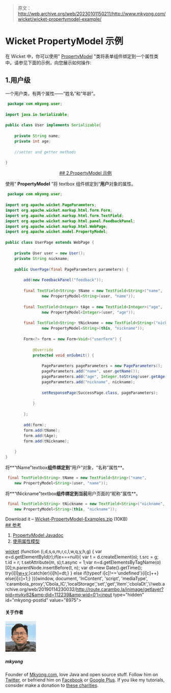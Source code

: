 > 原文：<http://web.archive.org/web/20230101150211/http://www.mkyong.com/wicket/wicket-propertymodel-example/>

# Wicket PropertyModel 示例

在 Wicket 中，你可以使用" [PropertyModel](http://web.archive.org/web/20190114230032/http://wicket.apache.org/apidocs/1.4/org/apache/wicket/model/PropertyModel.html) "类将表单组件绑定到一个属性类中。请参见下面的示例，向您展示如何操作:

## 1.用户级

一个用户类，有两个属性——“姓名”和“年龄”。

```java
 package com.mkyong.user;

import java.io.Serializable;

public class User implements Serializable{

	private String name;
	private int age;

	//setter and getter methods

} 
```

 <ins class="adsbygoogle" style="display:block; text-align:center;" data-ad-format="fluid" data-ad-layout="in-article" data-ad-client="ca-pub-2836379775501347" data-ad-slot="6894224149">## 2.PropertyModel 示例

使用“ **PropertyModel** ”将 textbox 组件绑定到“**用户**对象的属性。

```java
 package com.mkyong.user;

import org.apache.wicket.PageParameters;
import org.apache.wicket.markup.html.form.Form;
import org.apache.wicket.markup.html.form.TextField;
import org.apache.wicket.markup.html.panel.FeedbackPanel;
import org.apache.wicket.markup.html.WebPage;
import org.apache.wicket.model.PropertyModel;

public class UserPage extends WebPage {

	private User user = new User();
	private String nickname;

	public UserPage(final PageParameters parameters) {

		add(new FeedbackPanel("feedback"));

		final TextField<String> tName = new TextField<String>("name",
				new PropertyModel<String>(user, "name"));

		final TextField<Integer> tAge = new TextField<Integer>("age",
				new PropertyModel<Integer>(user, "age"));

		final TextField<String> tNickname = new TextField<String>("nickname",
				new PropertyModel<String>(this, "nickname"));

		Form<?> form = new Form<Void>("userForm") {

			@Override
			protected void onSubmit() {

				PageParameters pageParameters = new PageParameters();
				pageParameters.add("name", user.getName());
				pageParameters.add("age", Integer.toString(user.getAge()));
				pageParameters.add("nickname", nickname);

				setResponsePage(SuccessPage.class, pageParameters);

			}

		};

		add(form);
		form.add(tName);
		form.add(tAge);
		form.add(tNickname);

	}
} 
```

将**“tName”textbox**组件绑定到**“用户”对象，“名称”属性**。

```java
 final TextField<String> tName = new TextField<String>("name",
	new PropertyModel<String>(user, "name")); 
```

将**“tNickname”textbox**组件绑定到当前**用户页面的“昵称”属性**。

```java
 final TextField<String> tNickname = new TextField<String>("nickname",
	new PropertyModel<String>(this, "nickname")); 
```

Download it – [Wicket-PropertyModel-Examples.zip](http://web.archive.org/web/20190114230032/http://www.mkyong.com/wp-content/uploads/2011/05/Wicket-PropertyModel-Examples.zip) (10KB) <ins class="adsbygoogle" style="display:block" data-ad-client="ca-pub-2836379775501347" data-ad-slot="8821506761" data-ad-format="auto" data-ad-region="mkyongregion">## 参考

1.  [PropertyModel Javadoc](http://web.archive.org/web/20190114230032/http://wicket.apache.org/apidocs/1.4/org/apache/wicket/model/PropertyModel.html)
2.  [使用属性模型](http://web.archive.org/web/20190114230032/https://cwiki.apache.org/WICKET/working-with-wicket-models.html#WorkingwithWicketmodels-PropertyModels)

[wicket](http://web.archive.org/web/20190114230032/http://www.mkyong.com/tag/wicket/)</ins></ins>![](img/c4bc2e1f273285e33d10991bf08bbcdf.png) (function (i,d,s,o,m,r,c,l,w,q,y,h,g) { var e=d.getElementById(r);if(e===null){ var t = d.createElement(o); t.src = g; t.id = r; t.setAttribute(m, s);t.async = 1;var n=d.getElementsByTagName(o)[0];n.parentNode.insertBefore(t, n); var dt=new Date().getTime(); try{i[l][w+y](h,i[l][q+y](h)+'&amp;'+dt);}catch(er){i[h]=dt;} } else if(typeof i[c]!=='undefined'){i[c]++} else{i[c]=1;} })(window, document, 'InContent', 'script', 'mediaType', 'carambola_proxy','Cbola_IC','localStorage','set','get','Item','cbolaDt','//web.archive.org/web/20190114230032/http://route.carambo.la/inimage/getlayer?pid=myky82&amp;did=112239&amp;wid=0')<input type="hidden" id="mkyong-postId" value="8975">

#### 关于作者

![author image](img/7ad23d8ad997d2788818ba05e5f2e4cc.png)

##### mkyong

Founder of [Mkyong.com](http://web.archive.org/web/20190114230032/http://mkyong.com/), love Java and open source stuff. Follow him on [Twitter](http://web.archive.org/web/20190114230032/https://twitter.com/mkyong), or befriend him on [Facebook](http://web.archive.org/web/20190114230032/http://www.facebook.com/java.tutorial) or [Google Plus](http://web.archive.org/web/20190114230032/https://plus.google.com/110948163568945735692?rel=author). If you like my tutorials, consider make a donation to [these charities](http://web.archive.org/web/20190114230032/http://www.mkyong.com/blog/donate-to-charity/).